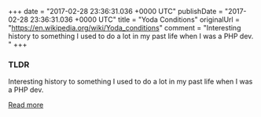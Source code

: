 +++
date = "2017-02-28 23:36:31.036 +0000 UTC"
publishDate = "2017-02-28 23:36:31.036 +0000 UTC"
title = "Yoda Conditions"
originalUrl = "https://en.wikipedia.org/wiki/Yoda_conditions"
comment = "Interesting history to something I used to do a lot in my past life when I was a PHP dev. "
+++

### TLDR

Interesting history to something I used to do a lot in my past life when I was a PHP dev. 

[Read more](https://en.wikipedia.org/wiki/Yoda_conditions)
